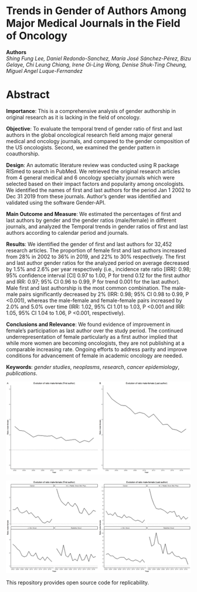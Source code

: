 # Trends in Gender of Authors Among Major Medical Journals in the Field of Oncology

**Authors**  
*Shing Fung Lee, Daniel Redondo-Sanchez, María José Sánchez-Pérez, Bizu Gelaye, Chi Leung Chiang, Irene Oi-Ling Wong, Denise Shuk-Ting Cheung, Miguel Angel Luque-Fernandez*

# Abstract
**Importance**: This is a comprehensive analysis of gender authorship in original research as it is lacking in the field of oncology.

**Objective**: To evaluate the temporal trend of gender ratio of first and last authors in the global oncological research field among major general medical and oncology journals, and compared to the gender composition of the US oncologists. Second, we examined the gender pattern in coauthorship.

**Design**: An automatic literature review was conducted using R package RISmed to search in PubMed. We retrieved the original research articles from 4 general medical and 6 oncology specialty journals which were selected based on their impact factors and popularity among oncologists. We identified the names of first and last authors for the period Jan 1 2002 to Dec 31 2019 from these journals. Author’s gender was identified and validated using the software Gender-API. 

**Main Outcome and Measure**: We estimated the percentages of first and last authors by gender and the gender ratios (male/female) in different journals, and analyzed the Temporal trends in gender ratios of first and last authors according to calendar period and journals.

**Results**: We identified the gender of first and last authors for 32,452 research articles. The proportion of female first and last authors increased from 28% in 2002 to 36% in 2019, and 22% to 30% respectively. The first and last author gender ratios for the analyzed period on average decreased by 1.5% and 2.6% per year respectively (i.e., incidence rate ratio [IRR]: 0.98; 95% confidence interval [CI] 0.97 to 1.00, P for trend 0.12 for the first author and IRR: 0.97; 95% CI 0.96 to 0.99, P for trend 0.001 for the last author). Male first and last authorship is the most common combination. The male-male pairs significantly decreased by 2% (IRR: 0.98; 95% CI 0.98 to 0.99, P <0.001), whereas the male-female and female-female pairs increased by 2.0% and 5.0% over time (IRR: 1.02, 95% CI 1.01 to 1.03, P <0.001 and IRR: 1.05, 95% CI 1.04 to 1.06, P <0.001, respectively).

**Conclusions and Relevance**: We found evidence of improvement in female’s participation as last author over the study period. The continued underrepresentation of female particularly as a first author implied that while more women are becoming oncologists, they are not publishing at a comparable increasing rate. Ongoing efforts to address parity and improve conditions for advancement of female in academic oncology are needed.

**Keywords**: *gender studies*, *neoplasms*, *research*, *cancer epidemiology*, *publications*.

![](img/figure1.png)

![](img/figure2.png)


This repository provides open source code for replicability.

